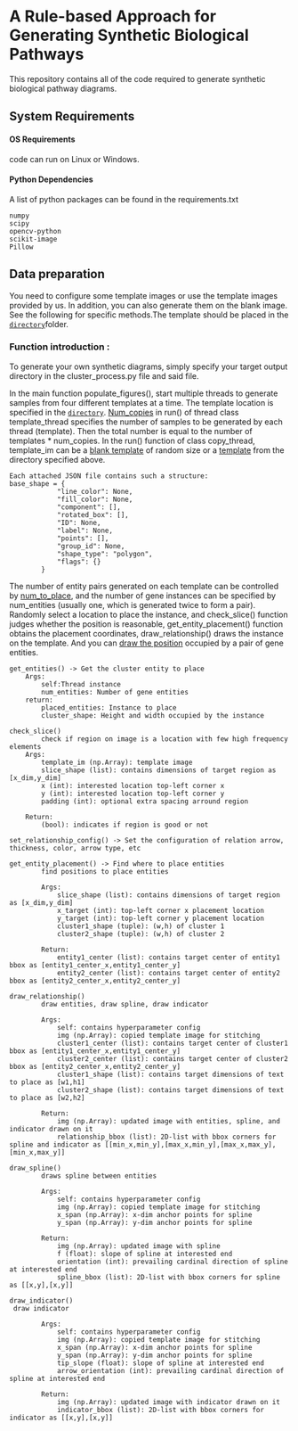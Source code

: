 # A Rule-based Approach for Generating Synthetic Biological Pathways

This repository contains all of the code required to generate synthetic biological pathway diagrams.

## System Requirements

#### OS Requirements

code can run on Linux or Windows. 

#### Python Dependencies

A list of python packages can be found in the requirements.txt
```
numpy
scipy
opencv-python
scikit-image
Pillow
```

## Data preparation

You need to configure some template images or use the template images provided by us. In addition, you can also generate them on the blank image. See the following for specific methods.The template should be placed in the [```directory```](https://github.com/JRunner97/Pathway_Data_Synthesis/blob/main/cluster_process.py#L1498)folder.

### Function introduction :

To generate your own synthetic diagrams, simply specify your target output directory in the cluster_process.py file and said file.


In the main function populate_figures(), start multiple threads to generate samples from four different templates at a time. 
The template location is specified in the [```directory```](https://github.com/JRunner97/Pathway_Data_Synthesis/blob/main/cluster_process.py#L1498). [Num_copies](https://github.com/JRunner97/Pathway_Data_Synthesis/blob/main/cluster_process.py#L1448) in run() of thread class template_thread specifies the number of samples to be generated by each thread (template). 
Then the total number is equal to the number of templates * num_copies.
In the run() function of class copy_thread, template_im can be a [blank template](https://github.com/JRunner97/Pathway_Data_Synthesis/blob/main/cluster_process.py#L1190-L1191) of random size or a [template](https://github.com/JRunner97/Pathway_Data_Synthesis/blob/main/cluster_process.py#L1192) from the directory specified above.
```
Each attached JSON file contains such a structure:       
base_shape = {
            "line_color": None,
            "fill_color": None,
            "component": [],
            "rotated_box": [],
            "ID": None,
            "label": None,
            "points": [],
            "group_id": None,
            "shape_type": "polygon",
            "flags": {}
        }
```

The number of entity pairs generated on each template can be controlled by [num_to_place](https://github.com/JRunner97/Pathway_Data_Synthesis/blob/main/cluster_process.py#L1211), and the number of gene instances can be specified by num_entities (usually one, which is generated twice to form a pair).
Randomly select a location to place the instance, and check_slice() function judges whether the position is reasonable, get_entity_placement() function obtains the placement coordinates, draw_relationship() draws the instance on the template.
And you can [draw the position](https://github.com/JRunner97/Pathway_Data_Synthesis/blob/main/cluster_process.py#L1263) occupied by a pair of gene entities.

```
get_entities() -> Get the cluster entity to place
	Args:
		self:Thread instance
		num_entities: Number of gene entities
	return:
		placed_entities: Instance to place
		cluster_shape: Height and width occupied by the instance
```

    check_slice()
            check if region on image is a location with few high frequency elements
        Args:
            template_im (np.Array): template image
            slice_shape (list): contains dimensions of target region as [x_dim,y_dim]
            x (int): interested location top-left corner x
            y (int): interested location top-left corner y
            padding (int): optional extra spacing arround region  
        
        Return:
            (bool): indicates if region is good or not

```
set_relationship_config() -> Set the configuration of relation arrow, thickness, color, arrow type, etc
```

```
get_entity_placement() -> Find where to place entities
        find positions to place entities

        Args:
            slice_shape (list): contains dimensions of target region as [x_dim,y_dim]
            x_target (int): top-left corner x placement location
            y_target (int): top-left corner y placement location
            cluster1_shape (tuple): (w,h) of cluster 1
            cluster2_shape (tuple): (w,h) of cluster 2

        Return:
            entity1_center (list): contains target center of entity1 bbox as [entity1_center_x,entity1_center_y]
            entity2_center (list): contains target center of entity2 bbox as [entity2_center_x,entity2_center_y]
```

```
draw_relationship()
        draw entities, draw spline, draw indicator

        Args:
            self: contains hyperparameter config
            img (np.Array): copied template image for stitching
            cluster1_center (list): contains target center of cluster1 bbox as [entity1_center_x,entity1_center_y]
            cluster2_center (list): contains target center of cluster2 bbox as [entity2_center_x,entity2_center_y]
            cluster1_shape (list): contains target dimensions of text to place as [w1,h1]
            cluster2_shape (list): contains target dimensions of text to place as [w2,h2]

        Return:
            img (np.Array): updated image with entities, spline, and indicator drawn on it
            relationship_bbox (list): 2D-list with bbox corners for spline and indicator as [[min_x,min_y],[max_x,min_y],[max_x,max_y],[min_x,max_y]]

```

```
draw_spline() 
        draws spline between entities

        Args:
            self: contains hyperparameter config
            img (np.Array): copied template image for stitching
            x_span (np.Array): x-dim anchor points for spline
            y_span (np.Array): y-dim anchor points for spline

        Return:
            img (np.Array): updated image with spline
            f (float): slope of spline at interested end
            orientation (int): prevailing cardinal direction of spline at interested end
            spline_bbox (list): 2D-list with bbox corners for spline as [[x,y],[x,y]]
```

```
draw_indicator() 
 draw indicator

        Args:
            self: contains hyperparameter config
            img (np.Array): copied template image for stitching
            x_span (np.Array): x-dim anchor points for spline
            y_span (np.Array): y-dim anchor points for spline
            tip_slope (float): slope of spline at interested end
            arrow_orientation (int): prevailing cardinal direction of spline at interested end

        Return:
            img (np.Array): updated image with indicator drawn on it
            indicator_bbox (list): 2D-list with bbox corners for indicator as [[x,y],[x,y]]
```
